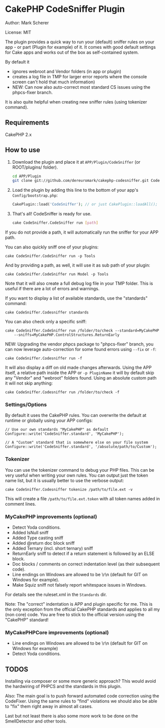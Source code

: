 # CakePHP CodeSniffer Plugin

Author: Mark Scherer

License: MIT

The plugin provides a quick way to run your (default) sniffer rules on your app - or part (Plugin for example) of it.
It comes with good default settings for Cake apps and works out of the box as self-contained system.

By default it
- ignores webroot and Vendor folders (in app or plugin)
- creates a log file in TMP for larger error reports where the console screen can't hold that much information)
- NEW: Can now also auto-correct most standard CS issues using the phpcs-fixer branch.

It is also quite helpful when creating new sniffer rules (using tokenizer command).

## Requirements

CakePHP 2.x

## How to use

1. Download the plugin and place it at `APP/Plugin/CodeSniffer` (or ROOT/plugins/ folder).

   ```bash
   cd APP/Plugin
   git clone git://github.com/dereuromark/cakephp-codesniffer.git CodeSniffer
   ```

2. Load the plugin by adding this line to the bottom of your app's `Config/bootstrap.php`:

   ```php
   CakePlugin::load('CodeSniffer'); // or just CakePlugin::loadAll();
   ```

3. That's all! CodeSniffer is ready for use.

   ```bash
   cake CodeSniffer.CodeSniffer run [path]
   ```

If you do not provide a path, it will automatically run the sniffer for your APP path.

You can also quickly sniff one of your plugins:

	cake CodeSniffer.CodeSniffer run -p Tools

And by providing a path, as well, it will use it as sub path of your plugin:

	cake CodeSniffer.CodeSniffer run Model -p Tools

Note that it will also create a full debug log file in your TMP folder. This is useful if there are a lot
of errors and warnings.

If you want to display a list of available standards, use the "standards" command:

	cake CodeSniffer.Codesniffer standards

You can also check only a specific sniff:

	cake CodeSniffer.CodeSniffer run /folder/to/check --standard=MyCakePHP
		--sniffs=MyCakePHP.ControlStructures.ReturnEarly

NEW: Upgrading the vendor phpcs package to "phpcs-fixer" branch, you can now leverage auto-correction
for some found errors using `--fix` or `-f`:

	cake CodeSniffer.Codesniffer run -f

It will also display a diff on old made changes afterwards.
Using the APP itself, a relative path inside the APP or `-p PluginName` it will by default skip any "Vendor"
and "webroot" folders found. Using an absolute custom path it will not skip anything:

	cake CodeSniffer.Codesniffer run /folder/to/check -f

### Settings/Options

By default it uses the CakePHP rules.
You can overwrite the default at runtime or globally using your APP configs:

	// Use our own standards "MyCakePHP" as default
	Configure::write('CodeSniffer.standard', 'MyCakePHP');

	// A "Custom" standard that is somewhere else on your file system
	Configure::write('CodeSniffer.standard', '/absolute/path/to/Custom');

### Tokenizer

You can use the tokenizer command to debug your PHP files. This can be very useful when writing
your own rules. You can output just the token name list, but it is usually better to use the verbose
output:

	cake CodeSniffer.Codesniffer tokenize /path/to/file.ext -v

This will create a file `/path/to/file.ext.token` with all token names added in comment lines.

### MyCakePHP improvements (optional)

* Detect Yoda conditions.
* Added IsNull sniff
* Added Type casting sniff
* Added @return doc block sniff
* Added Ternary (incl. short ternary) sniff
* ReturnEarly sniff to detect if a return statement is followed by an ELSE block.
* Doc blocks / comments on correct indentation level (as their subsequent code).
* Line endings on Windows are allowed to be \r\n (default for GIT on Windows for example).
* Make Squiz sniff not falsely report whitespace issues in Windows.

For details see the ruleset.xml in the `Standards` dir.

Note: The "correct" indentation is APP and plugin specific for me. This is the only exception from the official CakePHP
standards and applies to all my (non core) code.
You are free to stick to the official version using the "CakePHP" standard!

### MyCakePHPCore improvements (optional)

* Line endings on Windows are allowed to be \r\n (default for GIT on Windows for example)
* Detect Yoda conditions.

## TODOS

Installing via composer or some more generic approach? This would avoid the hardwiring of PHPCS and the standards
in this plugin.

Also: The main goal is to push forward automated code correction using the CodeFixer.
Using the same rules to "find" violations we should also be able to "fix" them right away in almost all cases.

Last but not least there is also some more work to be done on the SmellDetector and other tools.